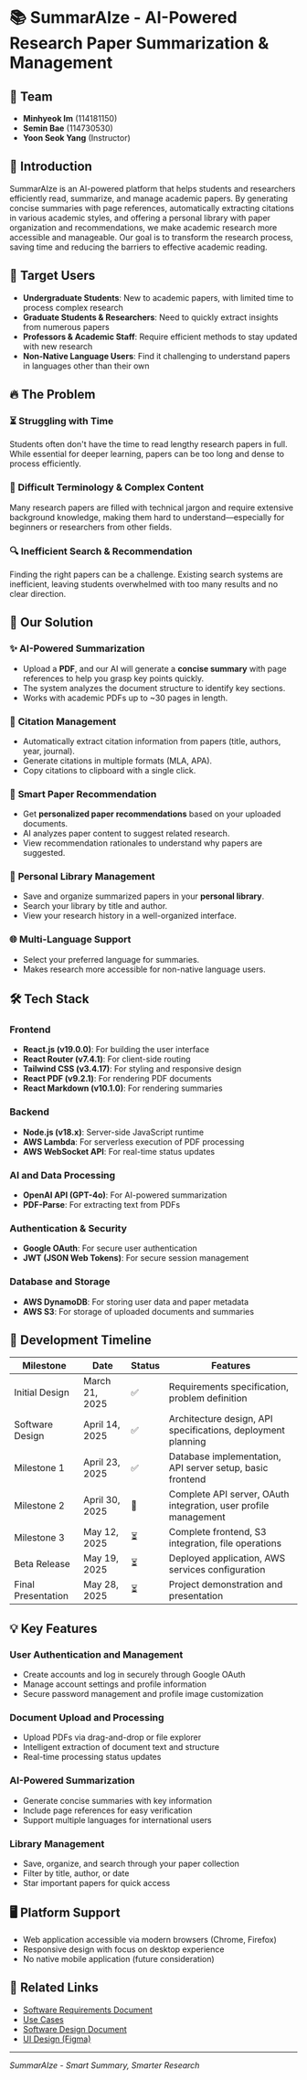 # 📚 SummarAIze - AI-Powered Research Paper Summarization & Management

## 👥 Team  
- **Minhyeok Im** (114181150)  
- **Semin Bae** (114730530)  
- **Yoon Seok Yang** (Instructor)

## 🚀 Introduction  
SummarAIze is an AI-powered platform that helps students and researchers efficiently read, summarize, and manage academic papers. By generating concise summaries with page references, automatically extracting citations in various academic styles, and offering a personal library with paper organization and recommendations, we make academic research more accessible and manageable. Our goal is to transform the research process, saving time and reducing the barriers to effective academic reading.

## 🎯 Target Users
- **Undergraduate Students**: New to academic papers, with limited time to process complex research
- **Graduate Students & Researchers**: Need to quickly extract insights from numerous papers
- **Professors & Academic Staff**: Require efficient methods to stay updated with new research
- **Non-Native Language Users**: Find it challenging to understand papers in languages other than their own

## 🔥 The Problem  

### ⏳ Struggling with Time  
Students often don't have the time to read lengthy research papers in full. While essential for deeper learning, papers can be too long and dense to process efficiently.

### 🤯 Difficult Terminology & Complex Content  
Many research papers are filled with technical jargon and require extensive background knowledge, making them hard to understand—especially for beginners or researchers from other fields.

### 🔍 Inefficient Search & Recommendation  
Finding the right papers can be a challenge. Existing search systems are inefficient, leaving students overwhelmed with too many results and no clear direction.

## 🎯 Our Solution  

### ✨ **AI-Powered Summarization**  
- Upload a **PDF**, and our AI will generate a **concise summary** with page references to help you grasp key points quickly.
- The system analyzes the document structure to identify key sections.
- Works with academic PDFs up to ~30 pages in length.

### 📝 **Citation Management**  
- Automatically extract citation information from papers (title, authors, year, journal).
- Generate citations in multiple formats (MLA, APA).
- Copy citations to clipboard with a single click.

### 🔎 **Smart Paper Recommendation**  
- Get **personalized paper recommendations** based on your uploaded documents.
- AI analyzes paper content to suggest related research.
- View recommendation rationales to understand why papers are suggested.

### 📂 **Personal Library Management**  
- Save and organize summarized papers in your **personal library**.
- Search your library by title and author.
- View your research history in a well-organized interface.

### 🌐 **Multi-Language Support**  
- Select your preferred language for summaries.
- Makes research more accessible for non-native language users.

## 🛠️ Tech Stack  

### Frontend
- **React.js (v19.0.0)**: For building the user interface
- **React Router (v7.4.1)**: For client-side routing
- **Tailwind CSS (v3.4.17)**: For styling and responsive design
- **React PDF (v9.2.1)**: For rendering PDF documents
- **React Markdown (v10.1.0)**: For rendering summaries

### Backend
- **Node.js (v18.x)**: Server-side JavaScript runtime
- **AWS Lambda**: For serverless execution of PDF processing
- **AWS WebSocket API**: For real-time status updates

### AI and Data Processing
- **OpenAI API (GPT-4o)**: For AI-powered summarization
- **PDF-Parse**: For extracting text from PDFs

### Authentication & Security
- **Google OAuth**: For secure user authentication
- **JWT (JSON Web Tokens)**: For secure session management

### Database and Storage
- **AWS DynamoDB**: For storing user data and paper metadata
- **AWS S3**: For storage of uploaded documents and summaries

## 🚧 Development Timeline  

| Milestone | Date | Status | Features |
|-----------|------|--------|----------|
| Initial Design | March 21, 2025 | ✅ | Requirements specification, problem definition |
| Software Design | April 14, 2025 | ✅ | Architecture design, API specifications, deployment planning |
| Milestone 1 | April 23, 2025 | ✅ | Database implementation, API server setup, basic frontend |
| Milestone 2 | April 30, 2025 | 🔄 | Complete API server, OAuth integration, user profile management |
| Milestone 3 | May 12, 2025 | ⏳ | Complete frontend, S3 integration, file operations |
| Beta Release | May 19, 2025 | ⏳ | Deployed application, AWS services configuration |
| Final Presentation | May 28, 2025 | ⏳ | Project demonstration and presentation |

## 💡 Key Features

### User Authentication and Management
- Create accounts and log in securely through Google OAuth
- Manage account settings and profile information
- Secure password management and profile image customization

### Document Upload and Processing
- Upload PDFs via drag-and-drop or file explorer
- Intelligent extraction of document text and structure
- Real-time processing status updates

### AI-Powered Summarization
- Generate concise summaries with key information
- Include page references for easy verification
- Support multiple languages for international users

### Library Management
- Save, organize, and search through your paper collection
- Filter by title, author, or date
- Star important papers for quick access

## 🖥️ Platform Support
- Web application accessible via modern browsers (Chrome, Firefox)
- Responsive design with focus on desktop experience
- No native mobile application (future consideration)

## 🔗 Related Links
- [Software Requirements Document](summeraize/Document/Project_Requirement.md)
- [Use Cases](summeraize/Document/Use_cases.md)
- [Software Design Document](summeraize/Document/SummarAIze_DataDesign.pdf)
- [UI Design (Figma)](https://www.figma.com/design/Z75XG7AuxpYYATCS8o7In2/SummarAIze?node-id=0-1&p=f&t=zk77b4eVKRgLqtIL-0)

---

*SummarAIze - Smart Summary, Smarter Research*
